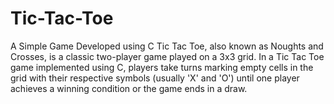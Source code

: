 # Tic-Tac-Toe
A Simple Game Developed using C
Tic Tac Toe, also known as Noughts and Crosses, is a classic two-player game played on a 3x3 grid. In a Tic Tac Toe game implemented using C, players take turns marking empty cells in the grid with their respective symbols (usually 'X' and 'O') until one player achieves a winning condition or the game ends in a draw.
